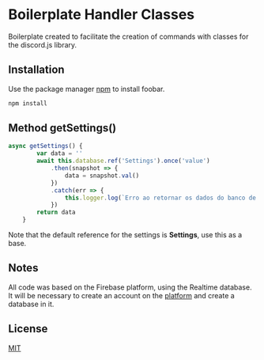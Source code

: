 # Boilerplate Handler Classes

Boilerplate created to facilitate the creation of commands with classes for the discord.js library.

## Installation

Use the package manager [npm](https://www.npmjs.com/get-npm) to install foobar.

```bash
npm install
```

## Method getSettings()

```js
async getSettings() {
        var data = ''
        await this.database.ref('Settings').once('value')
            .then(snapshot => {
                data = snapshot.val()
            })
            .catch(err => {
                this.logger.log(`Erro ao retornar os dados do banco de dados: ${err}`, 'error')
            })
        return data
    }
```
Note that the default reference for the settings is **Settings**, use this as a base.

## Notes
All code was based on the Firebase platform, using the Realtime database. It will be necessary to create an account on the [platform](https://firebase.google.com) and create a database in it.

## License
[MIT](https://choosealicense.com/licenses/mit/)
